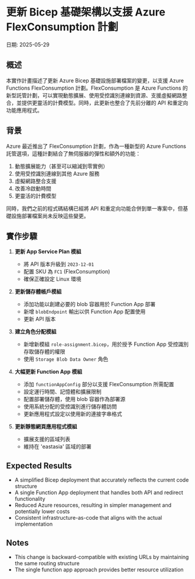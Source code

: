 # 更新 Bicep 基礎架構以支援 Azure FlexConsumption 計劃

日期: 2025-05-29

## 概述

本實作計畫描述了更新 Azure Bicep 基礎設施部署檔案的變更，以支援 Azure Functions FlexConsumption 計劃。FlexConsumption 是 Azure Functions 的新型託管計劃，可以實現動態擴展、使用受控識別連線到資源、支援虛擬網路整合，並提供更靈活的計費模型。同時，此更新也整合了先前分離的 API 和重定向功能應用程式。

## 背景

Azure 最近推出了 FlexConsumption 計劃，作為一種新型的 Azure Functions 託管選項，這種計劃結合了無伺服器的彈性和額外的功能：

1. 動態擴展能力（甚至可以縮減到零實例）
2. 使用受控識別連線到其他 Azure 服務
3. 虛擬網路整合支援
4. 改善冷啟動時間
5. 更靈活的計費模型

同時，我們之前的程式碼結構已經將 API 和重定向功能合併到單一專案中，但基礎設施部署檔案尚未反映這些變更。

## 實作步驟

1. **更新 App Service Plan 模組**
   - 將 API 版本升級到 `2023-12-01`
   - 配置 SKU 為 `FC1` (FlexConsumption)
   - 確保正確設定 Linux 環境

2. **更新儲存體帳戶模組**
   - 添加功能以創建必要的 blob 容器用於 Function App 部署
   - 新增 `blobEndpoint` 輸出以供 Function App 配置使用
   - 更新 API 版本

3. **建立角色分配模組**
   - 新增新模組 `role-assignment.bicep`，用於授予 Function App 受控識別存取儲存體的權限
   - 使用 `Storage Blob Data Owner` 角色

4. **大幅更新 Function App 模組**
   - 添加 `functionAppConfig` 部分以支援 FlexConsumption 所需配置
   - 設定運行時間、記憶體和擴展限制
   - 配置部署儲存體，使用 blob 容器作為部署源
   - 使用系統分配的受控識別進行儲存體訪問
   - 更新應用程式設定以使用新的連接字串格式

5. **更新靜態網頁應用程式模組**
   - 擴展支援的區域列表
   - 維持在 'eastasia' 區域的部署

## Expected Results

- A simplified Bicep deployment that accurately reflects the current code structure
- A single Function App deployment that handles both API and redirect functionality
- Reduced Azure resources, resulting in simpler management and potentially lower costs
- Consistent infrastructure-as-code that aligns with the actual implementation

## Notes

- This change is backward-compatible with existing URLs by maintaining the same routing structure
- The single function app approach provides better resource utilization
